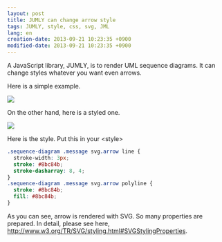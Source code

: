 ```yaml
---
layout: post
title: JUMLY can change arrow style
tags: JUMLY, style, css, svg, JML
lang: en
creation-date: 2013-09-21 10:23:35 +0900
modified-date: 2013-09-21 10:23:35 +0900
---
```

A JavaScript library, JUMLY, is to render UML sequence diagrams.
It can change styles whatever you want even arrows.

Here is a simple example.

<a href='http://jumly.herokuapp.com/public/examples/simple.html'><img style='box-shadow:none' src='https://s3-ap-northeast-1.amazonaws.com/tmtk75.github.com/2013-09-21/simple.png'></a>

On the other hand, here is a styled one.

<a href='http://jumly.herokuapp.com/public/examples/styling-arrow.html'><img style='box-shadow:none' src='https://s3-ap-northeast-1.amazonaws.com/tmtk75.github.com/2013-09-21/styled.png'></a>

Here is the style. Put this in your &lt;style&gt;

```css
.sequence-diagram .message svg.arrow line {
  stroke-width: 3px;
  stroke: #8bc84b;
  stroke-dasharray: 8, 4;
}
.sequence-diagram .message svg.arrow polyline {
  stroke: #8bc84b;
  fill: #8bc84b;
}
```

As you can see, arrow is rendered with SVG.
So many properties are prepared.
In detail, please see here, <http://www.w3.org/TR/SVG/styling.html#SVGStylingProperties>.
